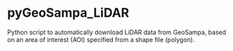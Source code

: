 # pyGeoSampa_LiDAR
Python script to automatically download LiDAR data from GeoSampa, based on an area of interest (AOI) specified from a shape file (polygon).
